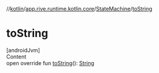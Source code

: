 //[kotlin](../../../index.md)/[app.rive.runtime.kotlin.core](../index.md)/[StateMachine](index.md)/[toString](to-string.md)



# toString  
[androidJvm]  
Content  
open override fun [toString](to-string.md)(): [String](https://kotlinlang.org/api/latest/jvm/stdlib/kotlin/-string/index.html)  



